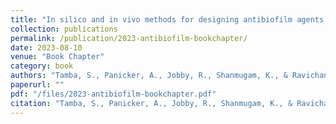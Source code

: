 ```yaml
---
title: "In silico and in vivo methods for designing antibiofilm agents against Pseudomonas aeruginosa and Staphylococcus aureus"
collection: publications
permalink: /publication/2023-antibiofilm-bookchapter/
date: 2023-08-10
venue: "Book Chapter"
category: book
authors: "Tamba, S., Panicker, A., Jobby, R., Shanmugam, K., & Ravichandran, V."
paperurl: ""
pdf: "/files/2023-antibiofilm-bookchapter.pdf"
citation: "Tamba, S., Panicker, A., Jobby, R., Shanmugam, K., & Ravichandran, V. (2023). In silico and in vivo methods for designing antibiofilm agents against *Pseudomonas aeruginosa* and *Staphylococcus aureus.* In Book Chapter (2023)."
---
```

